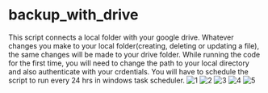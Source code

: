 # backup_with_drive
This script connects a local folder with your google drive.
Whatever changes you make to your local folder(creating, deleting or updating a file), the same changes will be made to your drive folder.
While running the code for the first time, you will need to change the path to your local directory and also authenticate with your crdentials.
You will have to schedule the script to run every 24 hrs in windows task scheduler.
![1](https://user-images.githubusercontent.com/76256496/154635247-5597b342-22ff-41e3-91d6-7187f5ad13d1.jpg)
![2](https://user-images.githubusercontent.com/76256496/154635196-9632e0b4-ea5e-4388-8085-666d294a00d2.png)
![3](https://user-images.githubusercontent.com/76256496/154635280-6b9f069d-0c27-471e-a782-a0800d73631c.png)
![4](https://user-images.githubusercontent.com/76256496/154635304-a9c01c24-8c63-421f-a64d-507161778223.png)
![5](https://user-images.githubusercontent.com/76256496/154635323-02e26bcd-7157-43d9-98de-f03d7e8569c4.png)

